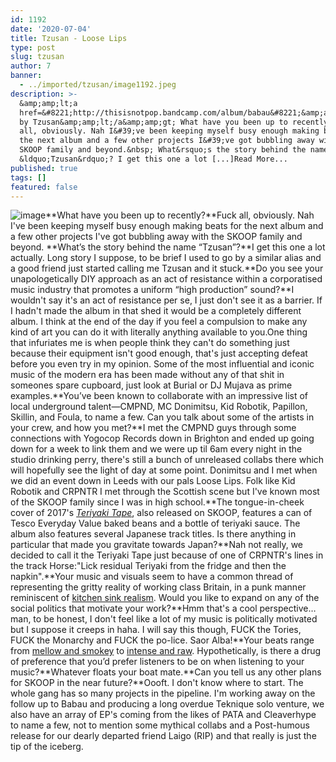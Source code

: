 ```yaml
---
id: 1192
date: '2020-07-04'
title: Tzusan - Loose Lips
type: post
slug: tzusan
author: 7
banner:
  - ../imported/tzusan/image1192.jpeg
description: >-
  &amp;amp;lt;a
  href=&#8221;http://thisisnotpop.bandcamp.com/album/babau&#8221;&amp;amp;gt;BABAU
  by Tzusan&amp;amp;lt;/a&amp;amp;gt; What have you been up to recently? Fuck
  all, obviously. Nah I&#39;ve been keeping myself busy enough making beats for
  the next album and a few other projects I&#39;ve got bubbling away with the
  SKOOP family and beyond.&nbsp; What&rsquo;s the story behind the name
  &ldquo;Tzusan&rdquo;? I get this one a lot [...]Read More...
published: true
tags: []
featured: false
---
```

![image](../../imported/tzusan/image1192.jpeg)**What have you been up to recently?**Fuck all, obviously. Nah I've been keeping myself busy enough making beats for the next album and a few other projects I've got bubbling away with the SKOOP family and beyond. **What’s the story behind the name “Tzusan”?**I get this one a lot actually. Long story I suppose, to be brief I used to go by a similar alias and a good friend just started calling me Tzusan and it stuck.**Do you see your unapologetically DIY approach as an act of resistance within a corporatised music industry that promotes a uniform “high production” sound?**I wouldn't say it's an act of resistance per se, I just don't see it as a barrier. If I hadn't made the album in that shed it would be a completely different album. I think at the end of the day if you feel a compulsion to make any kind of art you can do it with literally anything available to you.One thing that infuriates me is when people think they can't do something just because their equipment isn't good enough, that's just accepting defeat before you even try in my opinion. Some of the most influential and iconic music of the modern era has been made without any of that shit in someones spare cupboard, just look at Burial or DJ Mujava as prime examples.**You’ve been known to collaborate with an impressive list of local underground talent—CMPND, MC Donimitsu, Kid Robotik, Papillon, Skillin, and Foula, to name a few. Can you talk about some of the artists in your crew, and how you met?**I met the CMPND guys through some connections with Yogocop Records down in Brighton and ended up going down for a week to link them and we were up til 6am every night in the studio drinking perry, there's still a bunch of unreleased collabs there which will hopefully see the light of day at some point. Donimitsu and I met when we did an event down in Leeds with our pals Loose Lips. Folk like Kid Robotik and CRPNTR I met through the Scottish scene but I've known most of the SKOOP family since I was in high school.**The tongue-in-cheek cover of 2017's [_Teriyaki Tape_](https://skoop.bandcamp.com/album/the-teriyaki-tape), also released on SKOOP, features a can of Tesco Everyday Value baked beans and a bottle of teriyaki sauce. The album also features several Japanese track titles. Is there anything in particular that made you gravitate towards Japan?**Nah not really, we decided to call it the Teriyaki Tape just because of one of CRPNTR's lines in the track Horse:"Lick residual Teriyaki from the fridge and then the napkin".**Your music and visuals seem to have a common thread of representing the gritty reality of working class Britain, in a punk manner reminiscent of [kitchen sink realism](https://en.wikipedia.org/wiki/Kitchen_sink_realism). Would you like to expand on any of the social politics that motivate your work?**Hmm that's a cool perspective… man, to be honest, I don't feel like a lot of my music is politically motivated but I suppose it creeps in haha. I will say this though, FUCK the Tories, FUCK the Monarchy and FUCK the po-lice. Saor Alba!**Your beats range from [mellow and smokey](https://www.youtube.com/watch?v=vrn6186WvXU) to [intense and raw](https://www.youtube.com/watch?v=GhtWGJ-19D8). Hypothetically, is there a drug of preference that you’d prefer listeners to be on when listening to your music?**Whatever floats your boat mate.**Can you tell us any other plans for SKOOP in the near future?**Oooft. I don't know where to start. The whole gang has so many projects in the pipeline. I'm working away on the follow up to Babau and producing a long overdue Teknique solo venture, we also have an array of EP's coming from the likes of PATA and Cleaverhype to name a few, not to mention some mythical collabs and a Post-humous release for our dearly departed friend Laigo (RIP) and that really is just the tip of the iceberg.
